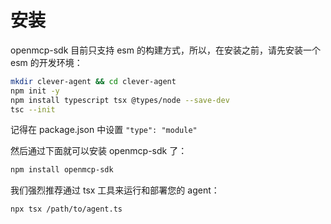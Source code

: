 # 安装

openmcp-sdk 目前只支持 esm 的构建方式，所以，在安装之前，请先安装一个 esm 的开发环境：


```bash
mkdir clever-agent && cd clever-agent
npm init -y
npm install typescript tsx @types/node --save-dev
tsc --init
```

记得在 package.json 中设置 `"type": "module"`

然后通过下面就可以安装 openmcp-sdk 了：

```bash
npm install openmcp-sdk
```

我们强烈推荐通过 tsx 工具来运行和部署您的 agent：

```bash
npx tsx /path/to/agent.ts
```
